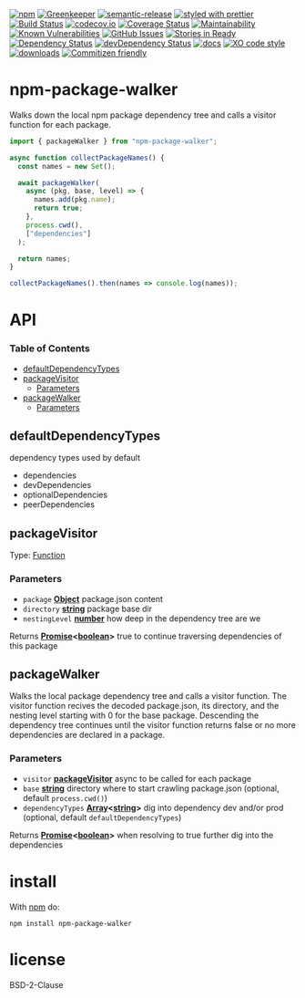 [![npm](https://img.shields.io/npm/v/npm-package-walker.svg)](https://www.npmjs.com/package/npm-package-walker)
[![Greenkeeper](https://badges.greenkeeper.io/arlac77/npm-package-walker.svg)](https://greenkeeper.io/)
[![semantic-release](https://img.shields.io/badge/%20%20%F0%9F%93%A6%F0%9F%9A%80-semantic--release-e10079.svg)](https://github.com/arlac77/npm-package-walker)
[![styled with prettier](https://img.shields.io/badge/styled_with-prettier-ff69b4.svg)](https://github.com/prettier/prettier)
[![Build Status](https://secure.travis-ci.org/arlac77/npm-package-walker.png)](http://travis-ci.org/arlac77/npm-package-walker)
[![codecov.io](http://codecov.io/github/arlac77/npm-package-walker/coverage.svg?branch=master)](http://codecov.io/github/arlac77/npm-package-walker?branch=master)
[![Coverage Status](https://coveralls.io/repos/arlac77/npm-package-walker/badge.svg)](https://coveralls.io/r/arlac77/npm-package-walker)
[![Maintainability](https://api.codeclimate.com/v1/badges/15cd579a3cc8090fb1d7/maintainability)](https://codeclimate.com/github/arlac77/npm-package-walker/maintainability)
[![Known Vulnerabilities](https://snyk.io/test/github/arlac77/npm-package-walker/badge.svg)](https://snyk.io/test/github/arlac77/npm-package-walker)
[![GitHub Issues](https://img.shields.io/github/issues/arlac77/npm-package-walker.svg?style=flat-square)](https://github.com/arlac77/npm-package-walker/issues)
[![Stories in Ready](https://badge.waffle.io/arlac77/npm-package-walker.svg?label=ready&title=Ready)](http://waffle.io/arlac77/npm-package-walker)
[![Dependency Status](https://david-dm.org/arlac77/npm-package-walker.svg)](https://david-dm.org/arlac77/npm-package-walker)
[![devDependency Status](https://david-dm.org/arlac77/npm-package-walker/dev-status.svg)](https://david-dm.org/arlac77/npm-package-walker#info=devDependencies)
[![docs](http://inch-ci.org/github/arlac77/npm-package-walker.svg?branch=master)](http://inch-ci.org/github/arlac77/npm-package-walker)
[![XO code style](https://img.shields.io/badge/code_style-XO-5ed9c7.svg)](https://github.com/sindresorhus/xo)
[![downloads](http://img.shields.io/npm/dm/npm-package-walker.svg?style=flat-square)](https://npmjs.org/package/npm-package-walker)
[![Commitizen friendly](https://img.shields.io/badge/commitizen-friendly-brightgreen.svg)](http://commitizen.github.io/cz-cli/)

# npm-package-walker

Walks down the local npm package dependency tree and calls a visitor function
for each package.

<!-- skip-example -->

```js
import { packageWalker } from "npm-package-walker";

async function collectPackageNames() {
  const names = new Set();

  await packageWalker(
    async (pkg, base, level) => {
      names.add(pkg.name);
      return true;
    },
    process.cwd(),
    ["dependencies"]
  );

  return names;
}

collectPackageNames().then(names => console.log(names));
```

# API

<!-- Generated by documentation.js. Update this documentation by updating the source code. -->

### Table of Contents

- [defaultDependencyTypes](#defaultdependencytypes)
- [packageVisitor](#packagevisitor)
  - [Parameters](#parameters)
- [packageWalker](#packagewalker)
  - [Parameters](#parameters-1)

## defaultDependencyTypes

dependency types used by default

- dependencies
- devDependencies
- optionalDependencies
- peerDependencies

## packageVisitor

Type: [Function](https://developer.mozilla.org/docs/Web/JavaScript/Reference/Statements/function)

### Parameters

- `package` **[Object](https://developer.mozilla.org/docs/Web/JavaScript/Reference/Global_Objects/Object)** package.json content
- `directory` **[string](https://developer.mozilla.org/docs/Web/JavaScript/Reference/Global_Objects/String)** package base dir
- `nestingLevel` **[number](https://developer.mozilla.org/docs/Web/JavaScript/Reference/Global_Objects/Number)** how deep in the dependency tree are we

Returns **[Promise](https://developer.mozilla.org/docs/Web/JavaScript/Reference/Global_Objects/Promise)&lt;[boolean](https://developer.mozilla.org/docs/Web/JavaScript/Reference/Global_Objects/Boolean)>** true to continue traversing dependencies of this package

## packageWalker

Walks the local package dependency tree and calls a visitor function.
The visitor function recives the decoded package.json, its directory, and the nesting level starting with 0 for the base package.
Descending the dependency tree continues until the visitor function returns false or no more dependencies
are declared in a package.

### Parameters

- `visitor` **[packageVisitor](#packagevisitor)** async to be called for each package
- `base` **[string](https://developer.mozilla.org/docs/Web/JavaScript/Reference/Global_Objects/String)** directory where to start crawling package.json (optional, default `process.cwd()`)
- `dependencyTypes` **[Array](https://developer.mozilla.org/docs/Web/JavaScript/Reference/Global_Objects/Array)&lt;[string](https://developer.mozilla.org/docs/Web/JavaScript/Reference/Global_Objects/String)>** dig into dependency dev and/or prod (optional, default `defaultDependencyTypes`)

Returns **[Promise](https://developer.mozilla.org/docs/Web/JavaScript/Reference/Global_Objects/Promise)&lt;[boolean](https://developer.mozilla.org/docs/Web/JavaScript/Reference/Global_Objects/Boolean)>** when resolving to true further dig into the dependencies

# install

With [npm](http://npmjs.org) do:

```shell
npm install npm-package-walker
```

# license

BSD-2-Clause
